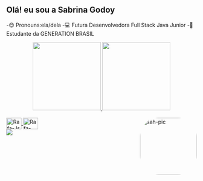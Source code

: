 ##  Olá! eu sou a Sabrina Godoy
-😊 Pronouns:ela/dela
-💻 Futura Desenvolvedora Full Stack Java Junior
-📔Estudante da GENERATION BRASIL
<div align="center">
  <a href="https://github.com/Sabrinagodoy1">
  <img height="180em" src="https://github-readme-stats.vercel.app/api?username=Sabrinagodoy1&show_icons=true&theme=dark&include_all_commits=true&count_private=true"/>
  <img height="180em" src="https://github-readme-stats.vercel.app/api/top-langs/?username=Sabrinagodoy1&layout=compact&langs_count=7&theme=dark"/>
</div>
  <div style="display: inline_block"><br>
  <img align="center" alt="Rafa-Js" height="30" width="40" src="https://raw.githubusercontent.com/devicons/devicon/master/icons/javascript/javascript-plain .svg">
  <img align="center" alt="Rafa-CSS" height="30" width="40" src="https://raw.githubusercontent.com/devicons/devicon/master/icons/css3/css3-original .svg">
    <img align="right" alt="sah-pic" height="150" style="border-radius:50px;" src="https://user-images.githubusercontent.com/101869764/166173070-62d4e2bd-e5df-4138-9a79-a03a29939f72.png">
</div>
   <a href="https://www.linkedin.com/in/sabrina-godoy-717773234/" target="_blank"><img src="https://img.shields.io/badge/-LinkedIn-% 230077B5?style=for-the-badge&logo=linkedin&logoColor=white" target="_blank"></a>
